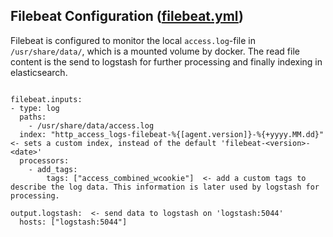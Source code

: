 ## Filebeat Configuration ([filebeat.yml](filebeat.yml))
Filebeat is configured to monitor the local `access.log`-file in `/usr/share/data/`, which is a mounted volume by docker.
The read file content is the send to logstash for further processing and finally indexing in elasticsearch.

```

filebeat.inputs:
- type: log
  paths:
    - /usr/share/data/access.log
  index: "http_access_logs-filebeat-%{[agent.version]}-%{+yyyy.MM.dd}"  <- sets a custom index, instead of the default 'filebeat-<version>-<date>'
  processors:
    - add_tags:
        tags: ["access_combined_wcookie"]  <- add a custom tags to describe the log data. This information is later used by logstash for processing.

output.logstash:  <- send data to logstash on 'logstash:5044'
  hosts: ["logstash:5044"]
```
